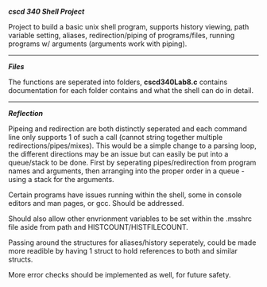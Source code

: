 ***cscd 340 Shell Project***

Project to build a basic unix shell program, supports history viewing, path variable setting, aliases, redirection/piping of programs/files, running programs w/ arguments (arguments work with piping).

---
***Files***

The functions are seperated into folders, **cscd340Lab8.c** contains documentation for each folder contains and what the shell can do in detail.

---
***Reflection***

Pipeing and redirection are both distinctly seperated and each command line only supports 1 of such a call (cannot string together multiple redirections/pipes/mixes). This would be a simple change to a parsing loop, the different directions may be an issue but can easily be put into a queue/stack to be done. First by seperating pipes/redirection from program names and arguments, then arranging into the proper order in a queue - using a stack for the arguments.

Certain programs have issues running within the shell, some in console editors and man pages, or gcc. Should be addressed.

Should also allow other envrionment variables to be set within the .msshrc file aside from path and HISTCOUNT/HISTFILECOUNT.

Passing around the structures for aliases/history seperately, could be made more readible by having 1 struct to hold references to both and similar structs.

More error checks should be implemented as well, for future safety.
